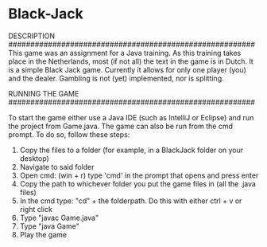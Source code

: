 # Black-Jack

DESCRIPTION  
########################################################  
This game was an assignment for a Java training. As this training takes place in the Netherlands, most (if not all) the text in the game is in Dutch.
It is a simple Black Jack game. 
Currently it allows for only one player (you) and the dealer.
Gambling is not (yet) implemented, nor is splitting.


RUNNING THE GAME  
########################################################  

To start the game either use a Java IDE (such as IntelliJ or Eclipse) and run the project from Game.java.
The game can also be run from the cmd prompt.
To do so, follow these steps:

1. Copy the files to a folder (for example, in a BlackJack folder on your desktop)
2. Navigate to said folder
3. Open cmd: (win + r) type 'cmd' in the prompt that opens and press enter
4. Copy the path to whichever folder you put the game files in (all the .java files)
5. In the cmd type: "cd" + the folderpath. Do this with either ctrl + v or right click
6. Type "javac Game.java"
7. Type "java Game"
8. Play the game
